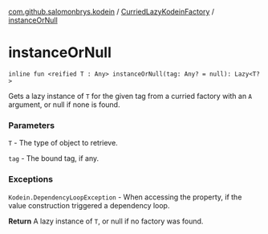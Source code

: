 [com.github.salomonbrys.kodein](../index.md) / [CurriedLazyKodeinFactory](index.md) / [instanceOrNull](.)

# instanceOrNull

`inline fun <reified T : Any> instanceOrNull(tag: Any? = null): Lazy<T?>`

Gets a lazy instance of `T` for the given tag from a curried factory with an `A` argument, or null if none is found.

### Parameters

`T` - The type of object to retrieve.

`tag` - The bound tag, if any.

### Exceptions

`Kodein.DependencyLoopException` - When accessing the property, if the value construction triggered a dependency loop.

**Return**
A lazy instance of `T`, or null if no factory was found.

